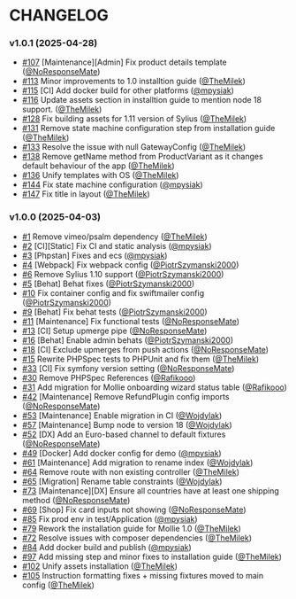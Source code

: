 # CHANGELOG

### v1.0.1 (2025-04-28)

- [#107](https://github.com/Sylius/MolliePlugin/pull/107) [Maintenance][Admin] Fix product details template ([@NoResponseMate](https://github.com/NoResponseMate))
- [#113](https://github.com/Sylius/MolliePlugin/pull/113) Minor improvements to 1.0 installtion guide ([@TheMilek](https://github.com/TheMilek))
- [#115](https://github.com/Sylius/MolliePlugin/pull/115) [CI] Add docker build for other platforms ([@mpysiak](https://github.com/mpysiak))
- [#116](https://github.com/Sylius/MolliePlugin/pull/116) Update assets section in installtion guide to mention node 18 support. ([@TheMilek](https://github.com/TheMilek))
- [#128](https://github.com/Sylius/MolliePlugin/pull/128) Fix building assets for 1.11 version of Sylius ([@TheMilek](https://github.com/TheMilek))
- [#131](https://github.com/Sylius/MolliePlugin/pull/131) Remove state machine configuration step from installation guide ([@TheMilek](https://github.com/TheMilek))
- [#133](https://github.com/Sylius/MolliePlugin/pull/133) Resolve the issue with null GatewayConfig ([@TheMilek](https://github.com/TheMilek))
- [#138](https://github.com/Sylius/MolliePlugin/pull/138) Remove getName method from ProductVariant as it changes default behaviour of the app ([@TheMilek](https://github.com/TheMilek))
- [#136](https://github.com/Sylius/MolliePlugin/pull/136) Unify templates with OS ([@TheMilek](https://github.com/TheMilek))
- [#144](https://github.com/Sylius/MolliePlugin/pull/144) Fix state machine configuration ([@mpysiak](https://github.com/mpysiak))
- [#147](https://github.com/Sylius/MolliePlugin/pull/147) Fix title in layout ([@TheMilek](https://github.com/TheMilek))

### v1.0.0 (2025-04-03)

- [#1](https://github.com/Sylius/MolliePlugin/pull/1) Remove vimeo/psalm dependency ([@TheMilek](https://github.com/TheMilek))
- [#2](https://github.com/Sylius/MolliePlugin/pull/2) [CI][Static] Fix CI and static analysis ([@mpysiak](https://github.com/mpysiak))
- [#3](https://github.com/Sylius/MolliePlugin/pull/3) [Phpstan] Fixes and ecs ([@mpysiak](https://github.com/mpysiak))
- [#4](https://github.com/Sylius/MolliePlugin/pull/4) [Webpack] Fix webpack config ([@PiotrSzymanski2000](https://github.com/PiotrSzymanski2000))
- [#6](https://github.com/Sylius/MolliePlugin/pull/6) Remove Sylius 1.10 support ([@PiotrSzymanski2000](https://github.com/PiotrSzymanski2000))
- [#5](https://github.com/Sylius/MolliePlugin/pull/5) [Behat] Behat fixes ([@PiotrSzymanski2000](https://github.com/PiotrSzymanski2000))
- [#10](https://github.com/Sylius/MolliePlugin/pull/10) Fix container config and fix swiftmailer config ([@PiotrSzymanski2000](https://github.com/PiotrSzymanski2000))
- [#9](https://github.com/Sylius/MolliePlugin/pull/9) [Behat] Fix behat tests ([@PiotrSzymanski2000](https://github.com/PiotrSzymanski2000))
- [#11](https://github.com/Sylius/MolliePlugin/pull/11) [Maintenance] Fix functional tests ([@NoResponseMate](https://github.com/NoResponseMate))
- [#13](https://github.com/Sylius/MolliePlugin/pull/13) [CI] Setup upmerge pipe ([@NoResponseMate](https://github.com/NoResponseMate))
- [#16](https://github.com/Sylius/MolliePlugin/pull/16) [Behat] Enable admin behats ([@PiotrSzymanski2000](https://github.com/PiotrSzymanski2000))
- [#18](https://github.com/Sylius/MolliePlugin/pull/18) [CI] Exclude upmerges from push actions ([@NoResponseMate](https://github.com/NoResponseMate))
- [#15](https://github.com/Sylius/MolliePlugin/pull/15) Rewrite PHPSpec tests to PHPUnit and fix them ([@TheMilek](https://github.com/TheMilek))
- [#33](https://github.com/Sylius/MolliePlugin/pull/33) [CI] Fix symfony version setting ([@NoResponseMate](https://github.com/NoResponseMate))
- [#30](https://github.com/Sylius/MolliePlugin/pull/30) Remove PHPSpec References ([@Rafikooo](https://github.com/Rafikooo))
- [#31](https://github.com/Sylius/MolliePlugin/pull/31) Add migration for Mollie onboarding wizard status table ([@Rafikooo](https://github.com/Rafikooo))
- [#42](https://github.com/Sylius/MolliePlugin/pull/42) [Maintenance] Remove RefundPlugin config imports ([@NoResponseMate](https://github.com/NoResponseMate))
- [#53](https://github.com/Sylius/MolliePlugin/pull/53) [Maintenance] Enable migration in CI ([@Wojdylak](https://github.com/Wojdylak))
- [#57](https://github.com/Sylius/MolliePlugin/pull/57) [Maintenance] Bump node to version 18 ([@Wojdylak](https://github.com/Wojdylak))
- [#52](https://github.com/Sylius/MolliePlugin/pull/52) [DX] Add an Euro-based channel to default fixtures ([@NoResponseMate](https://github.com/NoResponseMate))
- [#49](https://github.com/Sylius/MolliePlugin/pull/49) [Docker] Add docker config for demo ([@mpysiak](https://github.com/mpysiak))
- [#61](https://github.com/Sylius/MolliePlugin/pull/61) [Maintenance] Add migration to rename index ([@Wojdylak](https://github.com/Wojdylak))
- [#64](https://github.com/Sylius/MolliePlugin/pull/64) Remove route with non existing controller ([@TheMilek](https://github.com/TheMilek))
- [#65](https://github.com/Sylius/MolliePlugin/pull/65) [Migration] Rename table constraints ([@Wojdylak](https://github.com/Wojdylak))
- [#73](https://github.com/Sylius/MolliePlugin/pull/73) [Maintenance][DX] Ensure all countries have at least one shipping method ([@NoResponseMate](https://github.com/NoResponseMate))
- [#69](https://github.com/Sylius/MolliePlugin/pull/69) [Shop] Fix card inputs not showing ([@NoResponseMate](https://github.com/NoResponseMate))
- [#85](https://github.com/Sylius/MolliePlugin/pull/85) Fix prod env in test/Application ([@mpysiak](https://github.com/mpysiak))
- [#79](https://github.com/Sylius/MolliePlugin/pull/79) Rework the installation guide for Mollie 1.0 ([@TheMilek](https://github.com/TheMilek))
- [#72](https://github.com/Sylius/MolliePlugin/pull/72) Resolve issues with composer dependencies ([@TheMilek](https://github.com/TheMilek))
- [#84](https://github.com/Sylius/MolliePlugin/pull/84) Add docker build and publish ([@mpysiak](https://github.com/mpysiak))
- [#97](https://github.com/Sylius/MolliePlugin/pull/97) Add missing step and minor fixes to installation guide ([@TheMilek](https://github.com/TheMilek))
- [#102](https://github.com/Sylius/MolliePlugin/pull/102) Unify assets installation ([@TheMilek](https://github.com/TheMilek))
- [#105](https://github.com/Sylius/MolliePlugin/pull/105) Instruction formatting fixes + missing fixtures moved to main config ([@TheMilek](https://github.com/TheMilek))
